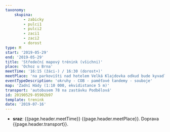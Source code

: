 ```yaml
---
taxonomy:
    skupina:
        - zabicky
        - pulci1
        - pulci2
        - zaci1
        - zaci2
        - dorost
type: M
start: '2019-05-29'
end: '2019-05-29'
title: 'Středeční mapový trénink (všichni)'
place: 'Ochoz u Brna'
meetTime: '16:15 (žáci-) / 16:30 (dorost+)'
meetPlace: 'na parkovišti nad hotelem Velká Klajdovka odkud bude kyvadlová doprava na start tréninku'
eventTypeDescription: 'okruhy - COB - paměťové tandemy - souboje'
map: 'Zadní Hády (1:10 000, ekvidistance 5 m)'
transport: 'autobusem 78 na zastávku Podbělová'
id: 20190529-05902b97
template: trenink
date: '2019-07-16'
---
```

* **sraz**: {{page.header.meetTime}} {{page.header.meetPlace}}. Doprava {{page.header.transport}}.
